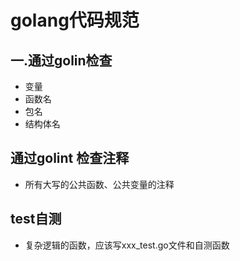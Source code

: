 # golang代码规范

## 一.通过golin检查
+ 变量
+ 函数名
+ 包名
+ 结构体名

## 通过golint 检查注释

+ 所有大写的公共函数、公共变量的注释

## test自测
+ 复杂逻辑的函数，应该写xxx_test.go文件和自测函数


